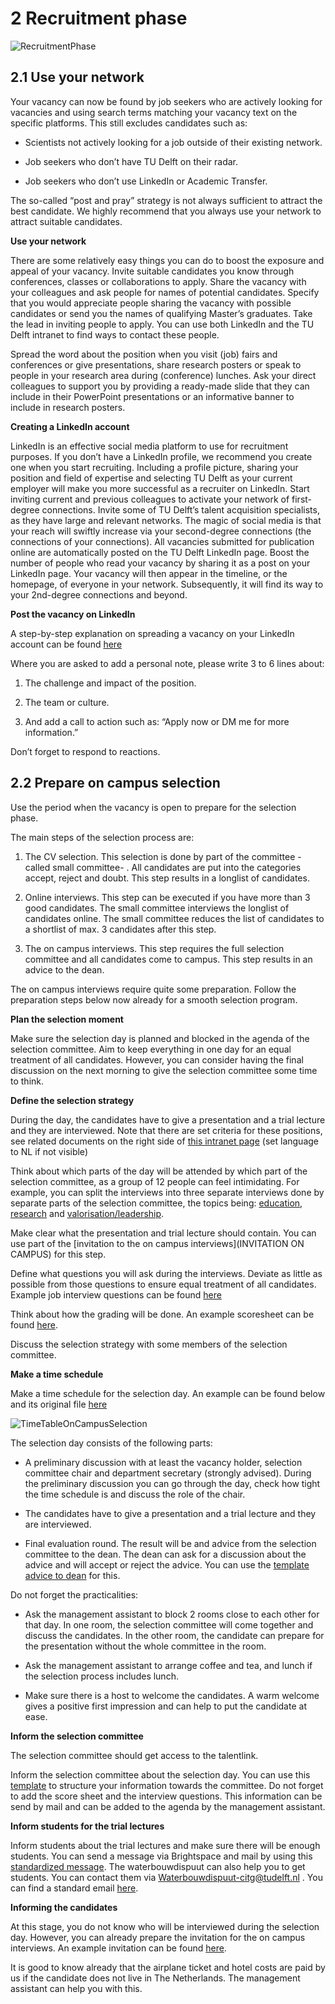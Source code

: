 # 2 Recruitment phase

![RecruitmentPhase](../HigherFunctions/Appendices/2Recruitment.PNG)

## 2.1 Use your network 

Your vacancy can now be found by job seekers who are actively looking for vacancies and using search terms matching your vacancy text on the specific platforms. This still excludes candidates such as:  

* Scientists not actively looking for a job outside of their existing network. 

* Job seekers who don’t have TU Delft on their radar. 

* Job seekers who don’t use LinkedIn or Academic Transfer. 


The so-called “post and pray” strategy is not always sufficient to attract the best candidate. We highly recommend that you always use your network to attract suitable candidates. 

**Use your network**

There are some relatively easy things you can do to boost the exposure and appeal of your vacancy. Invite suitable candidates you know through conferences, classes or collaborations to apply. Share the vacancy with your colleagues and ask people for names of potential candidates. Specify that you would appreciate people sharing the vacancy with possible candidates or send you the names of qualifying Master’s graduates. Take the lead in inviting people to apply. You can use both LinkedIn and the TU Delft intranet to find ways to contact these people.

Spread the word about the position when you visit (job) fairs and conferences or give presentations, share research posters or speak to people in your research area during (conference) lunches. Ask your direct colleagues to support you by providing a ready-made slide that they can include in their PowerPoint presentations or an informative banner to include in research posters.  

**Creating a LinkedIn account**

LinkedIn is an effective social media platform to use for recruitment purposes. If you don’t have a LinkedIn profile, we recommend you create one when you start recruiting. Including a profile picture, sharing your position and field of expertise and selecting TU Delft as your current employer will make you more successful as a recruiter on LinkedIn. Start inviting current and previous colleagues to activate your network of first-degree connections. Invite some of TU Delft’s talent acquisition specialists, as they have large and relevant networks. The magic of social media is that your reach will swiftly increase via your second-degree connections (the connections of your connections). All vacancies submitted for publication online are automatically posted on the TU Delft LinkedIn page. Boost the number of people who read your vacancy by sharing it as a post on your LinkedIn page. Your vacancy will then appear in the timeline, or the homepage, of everyone in your network. Subsequently, it will find its way to your 2nd-degree connections and beyond.  

**Post the vacancy on LinkedIn**

A step-by-step explanation on spreading a vacancy on your LinkedIn account can be found [here](../PhDPostDocs/Appendices/How%20to%20share%20a%20TUD%20vacancy%20on%20LinkedIn%20the%20right%20way.pdf) 

Where you are asked to add a personal note, please write 3 to 6 lines about:  

1. The challenge and impact of the position. 

2. The team or culture.  

3. And add a call to action such as: “Apply now or DM me for more information.” 

Don’t forget to respond to reactions. 


## 2.2 Prepare on campus selection 

Use the period when the vacancy is open to prepare for the selection phase. 

The main steps of the selection process are: 

1. The CV selection. This selection is done by part of the committee -called small committee- . All candidates are put into the categories accept, reject and doubt. This step results in a longlist of candidates.  

2. Online interviews. This step can be executed if you have more than 3 good candidates. The small committee interviews the longlist of candidates online. The small committee reduces the list of candidates to a shortlist of max. 3 candidates after this step. 

3. The on campus interviews. This step requires the full selection committee and all candidates come to campus. This step results in an advice to the dean. 

The on campus interviews require quite some preparation. Follow the preparation steps below now already for a smooth selection program. 

**Plan the selection moment**

Make sure the selection day is planned and blocked in the agenda of the selection committee. Aim to keep everything in one day for an equal treatment of all candidates. However, you can consider having the final discussion on the next morning to give the selection committee some time to think. 

**Define the selection strategy**

During the day, the candidates have to give a presentation and a trial lecture and they are interviewed. Note that there are set criteria for these positions, see related documents on the right side of [this intranet page](https://intranet.tudelft.nl/-/performance-wp-criteria?p_l_back_url=%2Fsearch%3Fq%3Dwp%2Bcriteria) (set language to NL if not visible) 

Think about which parts of the day will be attended by which part of the selection committee, as a group of 12 people can feel intimidating. For example, you can split the interviews into three separate interviews done by separate parts of the selection committee, the topics being: [education](../HigherFunctions/Appendices/SeparatedInterviews/SPV%20Education%20Questionaire%20-%2020221220.%20-final%20(2).docx), [research](../HigherFunctions/Appendices/SeparatedInterviews/SPV%20Research%20Questionaire%2020221220%20-%20final%20(2).docx) and [valorisation/leadership](../HigherFunctions/Appendices/SeparatedInterviews/SPV%20Leadership%20questionaire%2020221220%20-%20final%20(1).docx). 

Make clear what the presentation and trial lecture should contain. You can use part of the [invitation to the on campus interviews](INVITATION ON CAMPUS) for this step. 

Define what questions you will ask during the interviews. Deviate as little as possible from those questions to ensure equal treatment of all candidates. Example job interview questions can be found [here](../HigherFunctions/Appendices/3.%20%20ExampleQuestons_Interviews.pdf) 

Think about how the grading will be done. An example scoresheet can be found [here](../HigherFunctions/Appendices/2.%20interview_scoresheet_ACT.docx). 

Discuss the selection strategy with some members of the selection committee. 

 

**Make a time schedule**

Make a time schedule for the selection day. An example can be found below and its original file [here](../HigherFunctions/Appendices/TimeTableSelectionDay.xlsx)

![TimeTableOnCampusSelection](../HigherFunctions/Appendices/TimeTableOnCampusSelection.PNG)

The selection day consists of the following parts: 

- A preliminary discussion with at least the vacancy holder, selection committee chair and department secretary (strongly advised). During the preliminary discussion you can go through the day, check how tight the time schedule is and discuss the role of the chair.  

- The candidates have to give a presentation and a trial lecture and they are interviewed.  

- Final evaluation round. The result will be and advice from the selection committee to the dean. The dean can ask for a discussion about the advice and will accept or reject the advice. You can use the [template advice to dean](../HigherFunctions/Appendices/ToDean_AdviceOfCommittee.docx) for this. 

Do not forget the practicalities: 

- Ask the management assistant to block 2 rooms close to each other for that day. In one room, the selection committee will come together and discuss the candidates. In the other room, the candidate can prepare for the presentation without the whole committee in the room. 

- Ask the management assistant to arrange coffee and tea, and lunch if the selection process includes lunch. 

- Make sure there is a host to welcome the candidates. A warm welcome gives a positive first impression and can help to put the candidate at ease. 

 

**Inform the selection committee**

The selection committee should get access to the talentlink. 

Inform the selection committee about the selection day. You can use this [template](../HigherFunctions/Appendices/ToSelectionCommittee_OnCampusSelection.docx) to structure your information towards the committee. Do not forget to add the score sheet and the interview questions. This information can be send by mail and can be added to the agenda by the management assistant. 

 

**Inform students for the trial lectures**

Inform students about the trial lectures and make sure there will be enough students. You can send a message via Brightspace and mail by using this [standardized message](../HigherFunctions/Appendices/ToStudents_TrialLectures.docx). The waterbouwdispuut can also help you to get students. You can contact them via Waterbouwdispuut-citg@tudelft.nl . You can find a standard email [here](../HigherFunctions/Appendices/ToWaterbouwDispuut_AskStudentsForTrialLectures.docxToWaterbouwDispuut). 

 

**Informing the candidates**

At this stage, you do not know who will be interviewed during the selection day. However, you can already prepare the invitation for the on campus interviews. An example invitation can be found [here](../HigherFunctions/Appendices/ToCandidates_InvitationOnCampus.docx). 

It is good to know already that the airplane ticket and hotel costs are paid by us if the candidate does not live in The Netherlands. The management assistant can help you with this. 

 